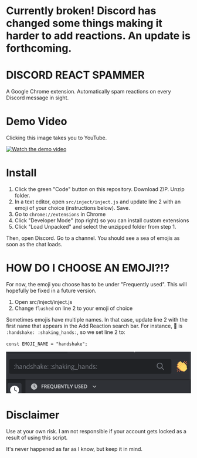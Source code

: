 # Currently broken! Discord has changed some things making it harder to add reactions. An update is forthcoming.

# DISCORD REACT SPAMMER

A Google Chrome extension. Automatically spam reactions on every Discord message in sight.

# Demo Video

Clicking this image takes you to YouTube.

[![Watch the demo video](https://img.youtube.com/vi/Day6uASjhKE/maxresdefault.jpg)](https://www.youtube.com/watch?v=Day6uASjhKE)

# Install

1. Click the green "Code" button on this repository. Download ZIP. Unzip folder.
2. In a text editor, open `src/inject/inject.js` and update line 2 with an emoji of your choice (instructions below). Save.
3. Go to `chrome://extensions` in Chrome
4. Click "Developer Mode" (top right) so you can install custom extensions
5. Click "Load Unpacked" and select the unzipped folder from step 1.

Then, open Discord. Go to a channel. You should see a sea of emojis as soon as the chat loads.

# HOW DO I CHOOSE AN EMOJI?!?

For now, the emoji you choose has to be under "Frequently used". This will hopefully be fixed in a future version.

1. Open src/inject/inject.js
2. Change `flushed` on line 2 to your emoji of choice

Sometimes emojis have multiple names. In that case, update line 2 with the first name that appears in the Add Reaction search bar. For instance, 🤝 is `:handshake: :shaking_hands:`, so we set line 2 to:

`const EMOJI_NAME = "handshake";`

![alt text](https://github.com/ridoy/discord-react-spammer/blob/master/example.png?raw=true)

# Disclaimer

Use at your own risk. I am not responsible if your account gets locked as a result of using this script. 

It's never happened as far as I know, but keep it in mind.
